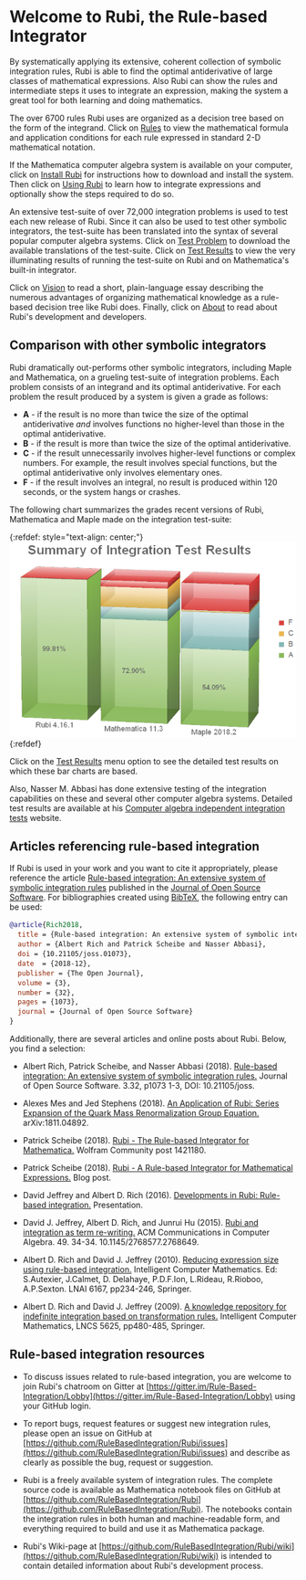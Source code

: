# Welcome to Rubi, the Rule-based Integrator

By systematically applying its extensive, coherent collection of symbolic integration rules, Rubi is able to find the optimal antiderivative of large classes of mathematical expressions. Also Rubi can show the rules and intermediate steps it uses to integrate an expression, making the system a great tool for both learning and doing mathematics.

The over 6700 rules Rubi uses are organized as a decision tree based on the form of the integrand. Click on [Rules](https://rulebasedintegration.org/integrationRules.html) to view the mathematical formula and application conditions for each rule expressed in standard 2-D mathematical notation.

If the Mathematica computer algebra system is available on your computer, click on [Install Rubi](https://rulebasedintegration.org/downloadRubi.html) for instructions how to download and install the system. Then click on [Using Rubi](https://rulebasedintegration.org/usingRubi.html) to learn how to integrate expressions and optionally show the steps required to do so.

An extensive test-suite of over 72,000 integration problems is used to test each new release of Rubi. Since it can also be used to test other symbolic integrators, the test-suite has been translated into the syntax of several popular computer algebra systems. Click on [Test Problem](https://rulebasedintegration.org/testProblems.html) to download the available translations of the test-suite. Click on [Test Results](https://rulebasedintegration.org/testResults.html) to view the very illuminating results of running the test-suite on Rubi and on Mathematica's built-in integrator.

Click on [Vision](https://rulebasedintegration.org/vision.html) to read a short, plain-language essay describing the numerous advantages of organizing mathematical knowledge as a rule-based decision tree like Rubi does. Finally, click on [About](https://rulebasedintegration.org/about.html) to read about Rubi's development and developers.


## Comparison with other symbolic integrators

Rubi dramatically out-performs other symbolic integrators, including Maple and Mathematica, on a grueling test-suite of integration problems. Each problem consists of an integrand and its optimal antiderivative. For each problem the result produced by a system is given a grade as follows:

- **A** - if the result is no more than twice the size of the optimal antiderivative *and* involves functions no higher-level than those in the optimal antiderivative.
- **B** - if the result is more than twice the size of the optimal antiderivative.
- **C** - if the result unnecessarily involves higher-level functions or complex numbers. For example, the result involves special functions, but the optimal antiderivative only involves elementary ones.
- **F** - if the result involves an integral, no result is produced within 120 seconds, or the system hangs or crashes.

The following chart summarizes the grades recent versions of Rubi, Mathematica and Maple made on the integration test-suite:

{:refdef: style="text-align: center;"}
![integrationTestResultsChart](integrationTestResultsChart.png)
{:refdef}

Click on the [Test Results](https://rulebasedintegration.org/testResults.html) menu option to see the detailed test results on which these bar charts are based. 

Also, Nasser M. Abbasi has done extensive testing of the integration capabilities on these and several other computer algebra systems. Detailed test results are available at his [Computer algebra independent integration tests](https://www.12000.org/my_notes/CAS_integration_tests/reports/rubi_4_15_2/) website. 


## Articles referencing rule-based integration

If Rubi is used in your work and you want to cite it appropriately, please reference the article [Rule-based integration: An extensive system of symbolic integration rules](https://doi.org/10.21105/joss.01073) published in the [Journal of Open Source Software](https://joss.theoj.org/). For bibliographies created using [BibTeX](http://www.bibtex.org/), the following entry can be used:

```bibtex
@article{Rich2018,
  title = {Rule-based integration: An extensive system of symbolic integration rules},
  author = {Albert Rich and Patrick Scheibe and Nasser Abbasi},
  doi = {10.21105/joss.01073},
  date  = {2018-12},
  publisher = {The Open Journal},
  volume = {3},
  number = {32},
  pages = {1073},
  journal = {Journal of Open Source Software}
}
```

Additionally, there are several articles and online posts about Rubi. Below, you find a selection:

- Albert Rich, Patrick Scheibe, and Nasser Abbasi (2018). [Rule-based integration: An extensive system of symbolic integration rules.](https://doi.org/10.21105/joss.01073) Journal of Open Source Software. 3.32, p1073 1-3, DOI: 10.21105/joss.

- Alexes Mes and Jed Stephens (2018). [An Application of Rubi: Series Expansion of the Quark Mass Renormalization Group Equation.](https://arxiv.org/abs/1811.04892) arXiv:1811.04892.

- Patrick Scheibe (2018). [Rubi - The Rule-based Integrator for Mathematica.](https://community.wolfram.com/groups/-/m/t/1421180) Wolfram Community post 1421180.

- Patrick Scheibe (2018). [Rubi - A Rule-based Integrator for Mathematical Expressions.](http://halirutan.de/programming/Rubi/) Blog post.

- David Jeffrey and Albert D. Rich (2016). [Developments in Rubi: Rule-based integration.]( https://www.unirioja.es/dptos/dmc/EACA2016/talks/Jeffrey.pdf) Presentation.

- David J. Jeffrey, Albert D. Rich, and Junrui Hu (2015). [Rubi and integration as term re-writing.](https://www.researchgate.net/publication/277344311_RUBI_and_integration_as_term_re-writing) ACM Communications in Computer Algebra. 49. 34-34. 10.1145/2768577.2768649.

- Albert D. Rich and David J. Jeffrey (2010). [Reducing expression size using rule-based integration.](http://www.apmaths.uwo.ca/~djeffrey/Offprints/Calc2010final.pdf) Intelligent Computer Mathematics. Ed: S.Autexier, J.Calmet, D. Delahaye, P.D.F.Ion, L.Rideau, R.Rioboo, A.P.Sexton. LNAI 6167, pp234-246, Springer.

- Albert D. Rich and David J. Jeffrey (2009). [A knowledge repository for indefinite integration based on transformation rules.](http://www.apmaths.uwo.ca/~djeffrey/Offprints/IntegrationRules.pdf) Intelligent Computer Mathematics, LNCS 5625, pp480-485, Springer.


## Rule-based integration resources

* To discuss issues related to rule-based integration, you are welcome to join Rubi's chatroom on Gitter at [https://gitter.im/Rule-Based-Integration/Lobby](https://gitter.im/Rule-Based-Integration/Lobby) using your GitHub login.

* To report bugs, request features or suggest new integration rules, please open an issue on GitHub at [https://github.com/RuleBasedIntegration/Rubi/issues](https://github.com/RuleBasedIntegration/Rubi/issues) and describe as clearly as possible the bug, request or suggestion.

* Rubi is a freely available system of integration rules.  The complete source code is available as Mathematica notebook files on GitHub at [https://github.com/RuleBasedIntegration/Rubi](https://github.com/RuleBasedIntegration/Rubi).  The notebooks contain the integration rules in both human and machine-readable form, and everything required to build and use it as Mathematica package.

* Rubi's Wiki-page at [https://github.com/RuleBasedIntegration/Rubi/wiki](https://github.com/RuleBasedIntegration/Rubi/wiki) is intended to contain detailed information about Rubi's development process.
